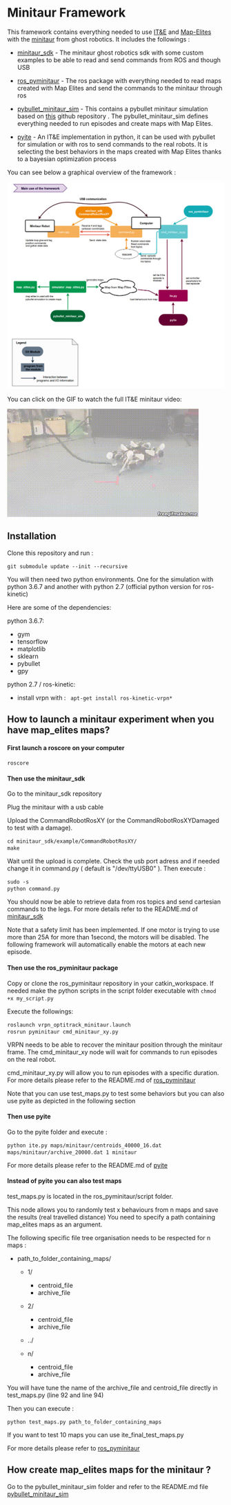 # Minitaur Framework

This framework contains everything needed to use [IT&E](https://github.com/resibots/ite_v2) and [Map-Elites](https://github.com/resibots/map_elites_hexapod) with the [minitaur](http://ghostrobotics.gitlab.io/SDK/Introduction.html) from ghost robotics. It includes the followings :

* [minitaur_sdk](https://gitlab.inria.fr/resibots/minitaur_sdk.git) - The minitaur ghost robotics sdk with some custom examples to be able to read and send commands from ROS and though USB

* [ros_pyminitaur](https://gitlab.inria.fr/resibots/ros_pyminitaur.git) - The ros package with everything needed to read maps created with Map Elites and send the commands to the minitaur through ros

* [pybullet_minitaur_sim](https://gitlab.inria.fr/resibots/pybullet_minitaur_sim) - This contains a pybullet minitaur simulation based on [this](https://github.com/bulletphysics/bullet3/tree/master/examples/pybullet/gym/pybullet_envs/minitaur/envs) github repository . The pybullet_minitaur_sim defines everything needed to run episodes and create maps with Map Elites.

* [pyite](https://gitlab.inria.fr/resibots/pyite.git) - An IT&E implementation in python, it can be used with pybullet for simulation or with ros to send commands to the real robots. It is selecting the best behaviors in the maps created with Map Elites thanks to a bayesian optimization process


You can see below a graphical overview of the framework :

![framework](framework.jpg)


You can click on the GIF to watch the full IT&E minitaur video:

[![](minitaur.gif)](https://www.youtube.com/watch?v=v90CWJ_HsnM)



## Installation
<!---
### With docker

Download the docker image from mybox :

TO DO CREATE DOCKER SERVER OR DOCKER HUB PAGE

Then run :

``` docker load --input minitaur.tar ```


On your computer run ```xhost +local:docker``` to be able to display graphical interfaces.

If you want to work with the real minitaur robot, you will need allow docker to access to the right USB dev port.


For this, plug to the minitaur and check the USB dev port.

If it is ```/dev/ttyUSB0 ``` run the docker container with the following command
```
docker run -it --net=host --rm    --user=root     --env="DISPLAY"  --device=/dev/ttyUSB0   --workdir="/home/$USER"   --volume="/etc/group:/etc/group:ro"     --volume="/etc/passwd:/etc/passwd:ro"     --volume="/etc/shadow:/etc/shadow:ro"     --volume="/etc/sudoers.d:/etc/sudoers.d:ro"     --volume="/tmp/.X11-unix:/tmp/.X11-unix:rw"     minitaur
```

If you only want to run simulations you can directly run :

```
docker run -it --rm --net=host     --user=root     --env="DISPLAY"   --workdir="/home/$USER"   --volume="/etc/group:/etc/group:ro"     --volume="/etc/passwd:/etc/passwd:ro"     --volume="/etc/shadow:/etc/shadow:ro"     --volume="/etc/sudoers.d:/etc/sudoers.d:ro"     --volume="/tmp/.X11-unix:/tmp/.X11-unix:rw"     minitaur
```

By default you will connect to the minitaur in an anaconda python 3.6.7 environment. You need to use this environment when working with simulation and pybullet. You can type ```py36``` to swith to the python 3.6.7 environment.

If you work with the real minitaur, you will need to use python 2.7 (official python version for ros). You can type ```rospy27``` to swith to the python 2.7 environment.

The instructions to run experiments are written below. Those are working both for an installation with and without docker. Nevertheless you will probably need to connect several time to your docker container.

Once you have run a ```docker run -it ``` command, a docker container has been created. On a terminal of your computer, if you run ```docker container ls``` you can see the running containers. If you recover the CONTAINER_ID and run : ```docker exec CONTAINER_ID /bin/bash ```, you will connect to the existing container and you can run new commands.

If you want to save your the work that you have done inside the container, you can run ```docker commit CONTAINER_ID name_of_your_image:custom_label ```. It will save the modifications in an image name_of_your_image with the label custom_label.

### Without docker
-->

Clone this repository and run :
```
git submodule update --init --recursive
```

You will then need two python environments. One for the simulation with python 3.6.7 and another with python 2.7 (official python version for ros-kinetic)

Here are some of the dependencies:

python 3.6.7:
  * gym
  * tensorflow
  * matplotlib
  * sklearn
  * pybullet
  * gpy

python 2.7 / ros-kinetic:

  * install vrpn with : ``` apt-get install ros-kinetic-vrpn*```


## How to launch a minitaur experiment when you have map_elites maps?
#### First launch a roscore on your computer

```
roscore
```

#### Then use the minitaur_sdk

Go to the minitaur_sdk repository

Plug the minitaur with a usb cable

Upload the CommandRobotRosXY (or the CommandRobotRosXYDamaged to test with a damage).



```
cd minitaur_sdk/example/CommandRobotRosXY/
make
```

Wait until the upload is complete.
Check the usb port adress and if needed change it in command.py ( default is "/dev/ttyUSB0" ). Then execute :

```
sudo -s
python command.py
```

You should now be able to retrieve data from ros topics and send cartesian commands to the legs. For more details refer to the README.md of [minitaur_sdk](https://gitlab.inria.fr/resibots/minitaur_sdk.git)

Note that a safety limit has been implemented. If one motor is trying to use more than 25A for more than 1second, the motors will be disabled. The following framework will automatically enable the motors at each new episode.


#### Then use the ros_pyminitaur package

Copy or clone the ros_pyminitaur repository in your catkin_workspace.
If needed make the python scripts in the script folder executable with ```chmod +x my_script.py ```

Execute the followings:
```
roslaunch vrpn_optitrack_minitaur.launch
rosrun pyminitaur cmd_minitaur_xy.py
```

VRPN needs to be able to recover the minitaur position through the minitaur frame.
The cmd_minitaur_xy node will wait for commands to run episodes on the real robot.

cmd_minitaur_xy.py will allow you to run episodes with a specific duration. For more details please refer to the README.md of [ros_pyminitaur](https://gitlab.inria.fr/resibots/ros_pyminitaur.git)

Note that you can use test_maps.py to test some behaviors but you can also use pyite as depicted in the following section

#### Then use pyite

Go to the pyite folder and execute :

```
python ite.py maps/minitaur/centroids_40000_16.dat maps/minitaur/archive_20000.dat 1 minitaur
```

 For more details please refer to the README.md of [pyite](https://gitlab.inria.fr/resibots/pyite.git)


#### Instead of pyite you can also test maps


test_maps.py is located in the ros_pyminitaur/script folder.

This node allows you to randomly test x behaviours from n maps and save the results (real travelled distance)
You need to specify a path containing map_elites maps as an argument.

The following specific file tree organisation needs to be respected for n maps :

- path_to_folder_containing_maps/
  - 1/
    - centroid_file
    - archive_file
  - 2/
    - centroid_file
    - archive_file
  - ../

  - n/
    - centroid_file
    - archive_file

You will have tune the name of the archive_file and centroid_file directly in test_maps.py (line 92 and line 94)

Then you can execute :

```
python test_maps.py path_to_folder_containing_maps
```

If you want to test 10 maps you can use ite_final_test_maps.py

For more details please refer to [ros_pyminitaur](https://gitlab.inria.fr/resibots/ros_pyminitaur.git)

## How create map_elites maps for the minitaur ?

Go to the pybullet_minitaur_sim folder and refer to the README.md file [pybullet_minitaur_sim](https://gitlab.inria.fr/resibots/pybullet_minitaur_sim.git)
